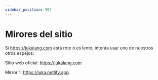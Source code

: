 ```yaml
---
sidebar_position: 997
---
```


# Mirores del sitio

Si https://jukalang.com está roto o es lento, intenta usar uno de nuestros otros espejos:

Sitio web oficial: https://jukalang.com

Mirror 1: https://juka.netlify.app

